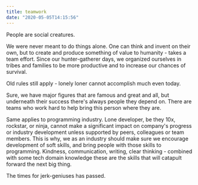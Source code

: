 ```yaml
---
title: teamwork
date: "2020-05-05T14:15:56"
---
```


People are social creatures.   

We were never meant to do things alone. One can think and invent on their own, but to create and
produce something of value to humanity - takes a team effort. Since our hunter-gatherer days,
we organized ourselves in tribes and families to be more productive and to increase our chances of survival.  

Old rules still apply - lonely loner cannot accomplish much even today.  

Sure, we have major figures that are famous and great and all, but underneath their success there's always
people they depend on. There are teams who work hard to help bring this person where they are.  

Same applies to programming industry. Lone developer, be they 10x, rockstar, or ninja, cannot make a significant
impact on company's progress or industry development unless supported by peers, colleagues or team members.
This is why, we as an industry should make sure we encourage development of soft skills, and bring people with those skills to programming. Kindness, communication, writing, clear thinking - combined with some tech domain knowledge these are the skills that will catapult forward the next big thing.

The times for jerk-geniuses has passed.
